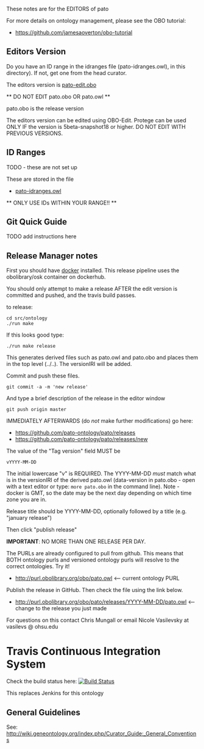 These notes are for the EDITORS of pato

For more details on ontology management, please see the OBO tutorial:

 * https://github.com/jamesaoverton/obo-tutorial

## Editors Version

Do you have an ID range in the idranges file (pato-idranges.owl),
in this directory). If not, get one from the head curator. 

The editors version is [pato-edit.obo](pato-edit.obo)

** DO NOT EDIT pato.obo OR pato.owl **

pato.obo is the release version

The editors version can be edited using OBO-Edit. Protege can be used
ONLY IF the version is 5beta-snapshot18 or higher. DO NOT EDIT WITH
PREVIOUS VERSIONS.

## ID Ranges

TODO - these are not set up

These are stored in the file

 * [pato-idranges.owl](pato-idranges.owl)

** ONLY USE IDs WITHIN YOUR RANGE!! **
 
## Git Quick Guide

TODO add instructions here

## Release Manager notes

First you should have [docker](https://www.docker.com/get-docker) installed. This release pipeline uses the obolibrary/osk container on dockerhub.

You should only attempt to make a release AFTER the edit version is
committed and pushed, and the travis build passes.

to release:

    cd src/ontology
    ./run make

If this looks good type:

    ./run make release

This generates derived files such as pato.owl and pato.obo and places
them in the top level (../..). The versionIRI will be added.

Commit and push these files.

    git commit -a -m 'new release'

And type a brief description of the release in the editor window

    git push origin master

IMMEDIATELY AFTERWARDS (do *not* make further modifications) go here:

 * https://github.com/pato-ontology/pato/releases
 * https://github.com/pato-ontology/pato/releases/new

The value of the "Tag version" field MUST be

    vYYYY-MM-DD

The initial lowercase "v" is REQUIRED. The YYYY-MM-DD *must* match
what is in the versionIRI of the derived pato.owl (data-version in
pato.obo - open with a text editor or type: `more pato.obo` in the command line). Note - docker is GMT, so the date may be the next day depending on which time zone you are in. 

Release title should be YYYY-MM-DD, optionally followed by a title (e.g. "january release")

Then click "publish release"

__IMPORTANT__: NO MORE THAN ONE RELEASE PER DAY.

The PURLs are already configured to pull from github. This means that
BOTH ontology purls and versioned ontology purls will resolve to the
correct ontologies. Try it!

 * http://purl.obolibrary.org/obo/pato.owl <-- current ontology PURL

 Publish the release in GitHub. Then check the file using the link below.
 * http://purl.obolibrary.org/obo/pato/releases/YYYY-MM-DD/pato.owl <-- change to the release you just made

For questions on this contact Chris Mungall or email Nicole Vasilevsky at vasilevs @ ohsu.edu

# Travis Continuous Integration System

Check the build status here: [![Build Status](https://travis-ci.org/pato-ontology/pato.svg?branch=master)](https://travis-ci.org/pato-ontology/pato)

This replaces Jenkins for this ontology

## General Guidelines

See:
http://wiki.geneontology.org/index.php/Curator_Guide:_General_Conventions

